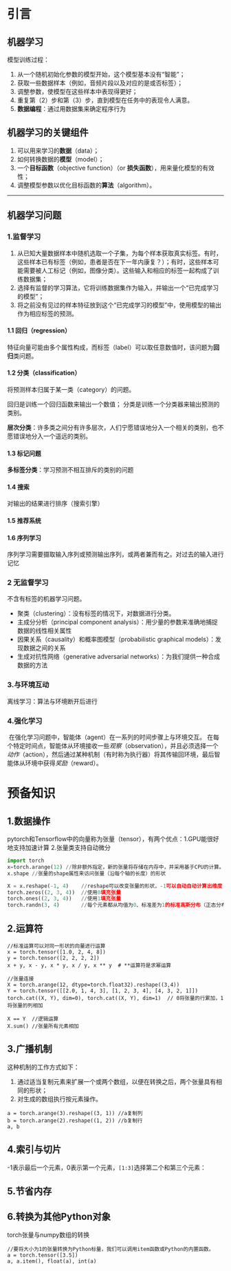# 引言

## 机器学习

模型训练过程：

1. 从一个随机初始化参数的模型开始，这个模型基本没有“智能”；
2. 获取一些数据样本（例如，音频片段以及对应的是或否标签）；
3. 调整参数，使模型在这些样本中表现得更好；
4. 重复第（2）步和第（3）步，直到模型在任务中的表现令人满意。
5. **数据编程**：通过用数据集来确定程序行为

## 机器学习的关键组件

1. 可以用来学习的**数据**（data）；
2. 如何转换数据的**模型**（model）；
3. 一个**目标函数**（objective function）（or **损失函数**），用来量化模型的有效性；
4. 调整模型参数以优化目标函数的**算法**（algorithm）。

---

## 机器学习问题

### 1.监督学习

1. 从已知大量数据样本中随机选取一个子集，为每个样本获取真实标签。有时，这些样本已有标签（例如，患者是否在下一年内康复？）；有时，这些样本可能需要被人工标记（例如，图像分类）。这些输入和相应的标签一起构成了训练数据集；
2. 选择有监督的学习算法，它将训练数据集作为输入，并输出一个“已完成学习的模型”；
3. 将之前没有见过的样本特征放到这个“已完成学习的模型”中，使用模型的输出作为相应标签的预测。

#### 1.1 回归（regression）

特征向量可能由多个属性构成，而标签（label）可以取任意数值时，该问题为**回归**类问题。

#### 1.2 分类（classification）

将预测样本归属于某一类（category）的问题。

回归是训练一个回归函数来输出一个数值； 分类是训练一个分类器来输出预测的类别。

**层次分类**：许多类之间分有许多层次，人们宁愿错误地分入一个相关的类别，也不愿错误地分入一个遥远的类别。

#### 1.3 标记问题

**多标签分类**：学习预测不相互排斥的类别的问题

#### 1.4 搜索

对输出的结果进行排序（搜索引擎）

#### 1.5 推荐系统

#### 1.6 序列学习

序列学习需要摄取输入序列或预测输出序列，或两者兼而有之。对过去的输入进行记忆

### 2 无监督学习

不含有标签的机器学习问题。

- 聚类（clustering）：没有标签的情况下，对数据进行分类。
- 主成分分析（principal component analysis）：用少量的参数来准确地捕捉数据的线性相关属性
- 因果关系（causality）和概率图模型（probabilistic graphical models）：发现数据之间的关系
- 生成对抗性网络（generative adversarial networks）：为我们提供一种合成数据的方法

### 3.与环境互动

离线学习：算法与环境断开后进行

### 4.强化学习

​	在强化学习问题中，智能体（agent）在一系列的时间步骤上与环境交互。 在每个特定时间点，智能体从环境接收一些*观察*（observation），并且必须选择一个*动作*（action），然后通过某种机制（有时称为执行器）将其传输回环境，最后智能体从环境中获得*奖励*（reward）。


# 预备知识

## 1.数据操作

pytorch和Tensorflow中的向量称为张量（tensor），有两个优点：1.GPU能很好地支持加速计算 2.张量类支持自动微分

```python
import torch
x=torch.arange(12) //除非额外指定，新的张量将存储在内存中，并采用基于CPU的计算。
x.shape	//张量的shape属性来访问张量（沿每个轴的长度）的形状 

X = x.reshape(-1, 4)	//reshape可以改变张量的形状，-1可以自动自动计算出维度
torch.zeros((2, 3, 4))	//使用0填充张量
torch.ones((2, 3, 4))	//使用1填充张量
torch.randn(3, 4)		//每个元素都从均值为0、标准差为1的标准高斯分布（正态分布）中随机采样。
```

## 2.运算符

```
//标准运算可以对同一形状的向量进行运算
x = torch.tensor([1.0, 2, 4, 8])
y = torch.tensor([2, 2, 2, 2])
x + y, x - y, x * y, x / y, x ** y  # **运算符是求幂运算

//张量连接
X = torch.arange(12, dtype=torch.float32).reshape((3,4))
Y = torch.tensor([[2.0, 1, 4, 3], [1, 2, 3, 4], [4, 3, 2, 1]])
torch.cat((X, Y), dim=0), torch.cat((X, Y), dim=1)	// 0将张量的行累加，1将张量的列相加

X == Y	//逻辑运算
X.sum()	//张量所有元素相加
```

## 3.广播机制

这种机制的工作方式如下：

1. 通过适当复制元素来扩展一个或两个数组，以便在转换之后，两个张量具有相同的形状；
2. 对生成的数组执行按元素操作。

```
a = torch.arange(3).reshape((3, 1))	//a复制列
b = torch.arange(2).reshape((1, 2))	//b复制行
a, b
```

## 4.索引与切片

-1表示最后一个元素，0表示第一个元素，`[1:3]`选择第二个和第三个元素：

## 5.节省内存

## 6.转换为其他Python对象

torch张量与numpy数组的转换

```
//要将大小为1的张量转换为Python标量，我们可以调用item函数或Python的内置函数。
a = torch.tensor([3.5])
a, a.item(), float(a), int(a)
```



